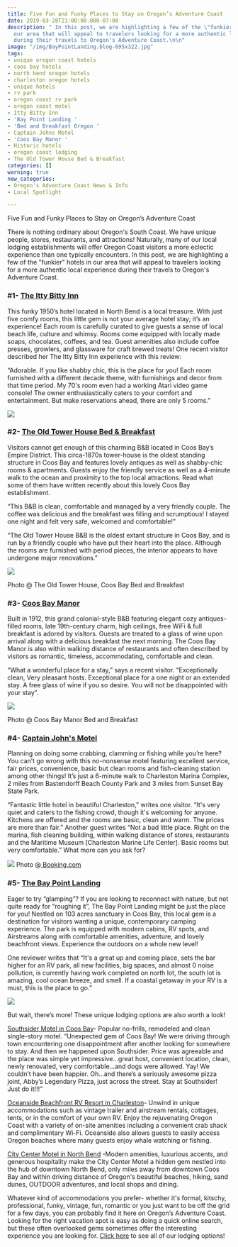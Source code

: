 ```yaml
---
title: Five Fun and Funky Places to Stay on Oregon’s Adventure Coast
date: 2019-03-28T21:00:00.000-07:00
description: " In this post, we are highlighting a few of the \"funkier\" hotels in
  our area that will appeal to travelers looking for a more authentic local experience
  during their travels to Oregon's Adventure Coast.\n\n"
image: "/img/BayPointLanding.blog-695x322.jpg"
tags:
- unique oregon coast hotels
- coos bay hotels
- north bend oregon hotels
- charleston oregon hotels
- unique hotels
- rv park
- oregon coast rv park
- oregon coast motel
- Itty Bitty Inn
- 'Bay Point Landing '
- 'Bed and Breakfast Oregon '
- Captain Johns Motel
- 'Coos Bay Manor '
- Historic hotels
- oregon coast lodging
- The Old Tower House Bed & Breakfast
categories: []
warning: true
new_categories:
- Oregon's Adventure Coast News & Info
- Local Spotlight

---
```

Five Fun and Funky Places to Stay on Oregon’s Adventure Coast

There is nothing ordinary about Oregon's South Coast. We have unique people, stores, restaurants, and attractions! Naturally, many of our local lodging establishments will offer Oregon Coast visitors a more eclectic experience than one typically encounters. In this post, we are highlighting a few of the "funkier" hotels in our area that will appeal to travelers looking for a more authentic local experience during their travels to Oregon's Adventure Coast.

### **#1-** [**The Itty Bitty Inn**](http://www.ittybittyinn.com)

This funky 1950’s hotel located in North Bend is a local treasure. With just five comfy rooms, this little gem is not your average hotel stay; it’s an experience! Each room is carefully curated to give guests a sense of local beach life, culture and whimsy. Rooms come equipped with locally made soaps, chocolates, coffees, and tea. Guest amenities also include coffee presses, growlers, and glassware for craft brewed treats! One recent visitor described her The Itty Bitty Inn experience with this review:

“Adorable.  If you like shabby chic, this is the place for you!  Each room furnished with a different decade theme, with furnishings and decor from that time period.  My 70's room even had a working Atari video game console!  The owner enthusiastically caters to your comfort and entertainment. But make reservations ahead, there are only 5 rooms.”

![](/img/DSC07347a.jpg)

### **#2-** [**The Old Tower House Bed & Breakfast**](http://www.oldtowerhouse.com)

Visitors cannot get enough of this charming B&B located in Coos Bay’s Empire District. This circa-1870s tower-house is the oldest standing structure in Coos Bay and features lovely antiques as well as shabby-chic rooms & apartments. Guests enjoy the friendly service as well as a 4-minute walk to the ocean and proximity to the top local attractions. Read what some of them have written recently about this lovely Coos Bay establishment.

“This B&B is clean, comfortable and managed by a very friendly couple. The coffee was delicious and the breakfast was filling and scrumptious! I stayed one night and felt very safe, welcomed and comfortable!”

“The Old Tower House B&B is the oldest extant structure in Coos Bay, and is run by a friendly couple who have put their heart into the place. Although the rooms are furnished with period pieces, the interior appears to have undergone major renovations.”

![](/img/patio1.jpg)

Photo @ The Old Tower House, Coos Bay Bed and Breakfast

### **#3-** [**Coos Bay Manor**](https://www.coosbaymanor.com/en-us)


Built in 1912, this grand colonial-style B&B featuring elegant cozy antiques-filled rooms,  late 19th-century charm, high ceilings, free WiFi & full breakfast is adored by visitors. Guests are treated to a glass of wine upon arrival along with a delicious breakfast the next morning. The Coos Bay Manor is also within walking distance of restaurants and often described by visitors as romantic, timeless, accommodating, comfortable and clean.

“What a wonderful place for a stay,” says a recent visitor. “Exceptionally clean, Very pleasant hosts. Exceptional place for a one night or an extended stay. A free glass of wine if you so desire. You will not be disappointed with your stay”.

![](/img/33002891.jpg)

Photo @ Coos Bay Manor Bed and Breakfast

### **#4-** [**Captain John's Motel**](https://capitanjohnsmotel.wixsite.com/captjohnsmotel)


Planning on doing some crabbing, clamming or fishing while you’re here? You can’t go wrong with this no-nonsense motel featuring excellent service, fair prices, convenience, basic but clean rooms and fish-cleaning station among other things! It’s just a 6-minute walk to Charleston Marina Complex, 2 miles from Bastendorff Beach County Park and 3 miles from Sunset Bay State Park.

“Fantastic little hotel in beautiful Charleston,” writes one visitor. “It's very quiet and caters to the fishing crowd, though it's welcoming for anyone. Kitchens are offered and the rooms are basic, clean and warm. The prices are more than fair.” Another guest writes “Not a bad little place. Right on the marina, fish cleaning building, within walking distance of stores, restaurants and the Maritime Museum \[Charleston Marine Life Center\]. Basic rooms but very comfortable.” What more can you ask for?

![](/img/135097029.jpg)
Photo @[ Booking.com](https://www.booking.com/hotel/us/captain-john-39-s-motel.html)

### **#5-** [**The Bay Point Landing**](https://www.baypointlanding.com)


Eager to try “glamping”? If you are looking to reconnect with nature, but not quite ready for “roughing it”, The Bay Point Landing might be just the place for you! Nestled on 103 acres sanctuary in Coos Bay, this local gem is a destination for visitors wanting a unique, contemporary camping experience. The park is equipped with modern cabins, RV spots, and Airstreams along with comfortable amenities, adventure, and lovely beachfront views. Experience the outdoors on a whole new level!

One reviewer writes that “It's a great up and coming place, sets the bar higher for an RV park, all new facilities, big spaces, and almost 0 noise pollution, is currently having work completed on north lot, the south lot is amazing, cool ocean breeze, and smell. If a coastal getaway in your RV is a must, this is the place to go.”

![](/img/40432632_231017867594126_6780692675260579840_o.jpg)

But wait, there’s more! These unique lodging options are also worth a look!

[Southsider Motel in Coos Bay](https://southsider.net/)- Popular no-frills, remodeled and clean single-story motel. “Unexpected gem of Coos Bay! We were driving through town encountering one disappointment after another looking for somewhere to stay. And then we happened upon Southsider. Price was agreeable and the place was simple yet impressive...great host, convenient location, clean, newly renovated, very comfortable...and dogs were allowed. Yay! We couldn’t have been happier. Oh...and there’s a seriously awesome pizza joint, Abby’s Legendary Pizza, just across the street. Stay at Southsider! Just do it!!!”

[Oceanside Beachfront RV Resort in Charleston](https://www.suncommunities.com/community/oceanside-rv-resort-campground)- Unwind in unique accommodations such as vintage trailer and airstream rentals, cottages, tents, or in the comfort of your own RV. Enjoy the rejuvenating Oregon Coast with a variety of on-site amenities including a convenient crab shack and complimentary Wi-Fi. Oceanside also allows guests to easily access Oregon beaches where many guests enjoy whale watching or fishing.

[City Center Motel in North Bend](https://www.citycentermotelnorthbend.com/) -Modern amenities, luxurious accents, and generous hospitality make the City Center Motel a hidden gem nestled into the hub of downtown North Bend, only miles away from downtown Coos Bay and within driving distance of Oregon's beautiful beaches, hiking, sand dunes, OUTDOOR adventures, and local shops and dining.

Whatever kind of accommodations you prefer- whether it's formal, kitschy, professional, funky, vintage, fun, romantic or you just want to be off the grid for a few days, you can probably find it here on Oregon’s Adventure Coast. Looking for the right vacation spot is easy as doing a quick online search, but these often overlooked gems sometimes offer the interesting experience you are looking for. [Click here](https://oregonsadventurecoast.com/)  to see all of our lodging options!